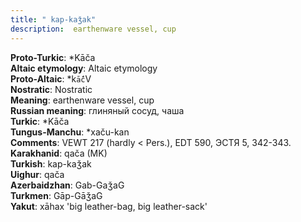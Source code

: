 ```yaml
---
title: " kap-kaǯak"
description:  earthenware vessel, cup
---
```


<strong>Proto-Turkic</strong>:  *Kāča<br>
<strong>Altaic etymology</strong>:  Altaic etymology<br>
<strong> Proto-Altaic</strong>:  *k`ā́č`V<br>
<strong>Nostratic</strong>:  Nostratic<br>
<strong>Meaning</strong>:  earthenware vessel, cup<br>
<strong>Russian meaning</strong>:  глиняный сосуд, чаша<br>
<strong>Turkic</strong>:  *Kāča<br>
<strong>Tungus-Manchu</strong>:  *xaču-kan<br>
<strong>Comments</strong>:  VEWT 217 (hardly < Pers.), EDT 590, ЭСТЯ 5, 342-343.<br>
<strong>Karakhanid</strong>:  qača (MK)<br>
<strong>Turkish</strong>:  kap-kaǯak<br>
<strong>Uighur</strong>:  qača<br>
<strong>Azerbaidzhan</strong>:  Gab-GaǯaG<br>
<strong>Turkmen</strong>:  Gāp-GāǯaG<br>
<strong>Yakut</strong>:  xāhax 'big leather-bag, big leather-sack'<br>


